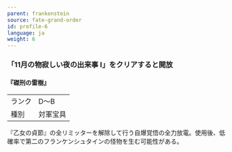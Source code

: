```yaml
---
parent: frankenstein
source: fate-grand-order
id: profile-6
language: ja
weight: 6
---
```


### 「11月の物寂しい夜の出来事 Ⅰ」をクリアすると開放

#### 『磔刑の雷樹』

<table>
  <tr><td>ランク</td><td>D～B</td></tr>
  <tr><td>種別</td><td>対軍宝具</td></tr>
</table>

『乙女の貞節』の全リミッターを解除して行う自爆覚悟の全力放電。使用後、低確率で第二のフランケンシュタインの怪物を生む可能性がある。
